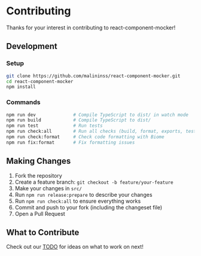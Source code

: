 # Contributing

Thanks for your interest in contributing to react-component-mocker!

## Development

### Setup
```bash
git clone https://github.com/malininss/react-component-mocker.git
cd react-component-mocker
npm install
```

### Commands
```bash
npm run dev              # Compile TypeScript to dist/ in watch mode
npm run build            # Compile TypeScript to dist/
npm run test             # Run tests
npm run check:all        # Run all checks (build, format, exports, tests)
npm run check:format     # Check code formatting with Biome
npm run fix:format       # Fix formatting issues
```

## Making Changes

1. Fork the repository
2. Create a feature branch: `git checkout -b feature/your-feature`
3. Make your changes in `src/`
4. Run `npm run release:prepare` to describe your changes
5. Run `npm run check:all` to ensure everything works
6. Commit and push to your fork (including the changeset file)
7. Open a Pull Request

## What to Contribute

Check out our [TODO](TODO.md) for ideas on what to work on next! 
